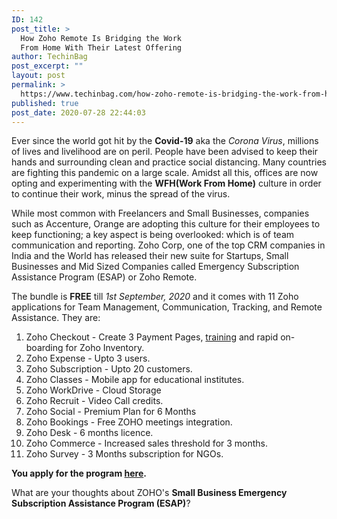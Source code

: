 ```yaml
---
ID: 142
post_title: >
  How Zoho Remote Is Bridging the Work
  From Home With Their Latest Offering
author: TechinBag
post_excerpt: ""
layout: post
permalink: >
  https://www.techinbag.com/how-zoho-remote-is-bridging-the-work-from-home-with-their-latest-offering/
published: true
post_date: 2020-07-28 22:44:03
---
```

Ever since the world got hit by the <strong>Covid-19</strong> aka the <em>Corona Virus</em>, millions of lives and livelihood are on peril. People have been advised to keep their hands and surrounding clean and practice social distancing. Many countries are fighting this pandemic on a large scale. Amidst all this, offices are now opting and experimenting with the <strong>WFH(Work From Home)</strong> culture in order to continue their work, minus the spread of the virus.

While most common with Freelancers and Small Businesses, companies such as Accenture, Orange are adopting this culture for their employees to keep functioning; a key aspect is being overlooked: which is of team communication and reporting. Zoho Corp, one of the top CRM companies in India and the World has released their new suite for Startups, Small Businesses and Mid Sized Companies called Emergency Subscription Assistance Program (ESAP) or Zoho Remote.

The bundle is <strong>FREE</strong> till <em>1st September, 2020</em> and it comes with 11 Zoho applications for Team Management, Communication, Tracking, and Remote Assistance. They are:
<ol>
 	<li>Zoho Checkout - Create 3 Payment Pages, <a href="https://help.zoho.com/portal/en/community/zoho-inventory/community-learning-series">training</a> and rapid on-boarding for Zoho Inventory.</li>
 	<li>Zoho Expense - Upto 3 users.</li>
 	<li>Zoho Subscription - Upto 20 customers.</li>
 	<li>Zoho Classes - Mobile app for educational institutes.</li>
 	<li>Zoho WorkDrive - Cloud Storage</li>
 	<li>Zoho Recruit - Video Call credits.</li>
 	<li>Zoho Social - Premium Plan for 6 Months</li>
 	<li>Zoho Bookings - Free ZOHO meetings integration.</li>
 	<li>Zoho Desk - 6 months licence.</li>
 	<li>Zoho Commerce - Increased sales threshold for 3 months.</li>
 	<li>Zoho Survey - 3 Months subscription for NGOs.</li>
</ol>
<strong>You apply for the program <a href="https://www.zoho.com/esap/">here</a>.</strong>

What are your thoughts about ZOHO's <strong>Small Business Emergency Subscription Assistance Program (ESAP)</strong>?